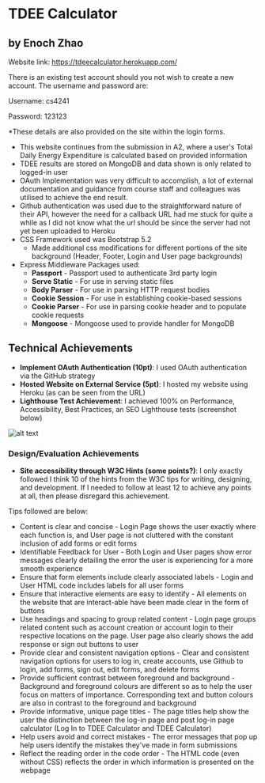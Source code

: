 TDEE Calculator
===
## by Enoch Zhao

Website link: https://tdeecalculator.herokuapp.com/

There is an existing test account should you not wish to create a new account. The username and password are:

Username: cs4241

Password: 123123

*These details are also provided on the site within the login forms.

- This website continues from the submission in A2, where a user's Total Daily Energy Expenditure is calculated based on provided information
- TDEE results are stored on MongoDB and data shown is only related to logged-in user 
- OAuth Implementation was very difficult to accomplish, a lot of external documentation and guidance from course staff and colleagues was utilised to achieve the end result.
- Github authentication was used due to the straightforward nature of their API, however the need for a callback URL had me stuck for quite a while as I did not know what the url should be since the server had not yet been uploaded to Heroku
- CSS Framework used was Bootstrap 5.2
  - Made additional css modifications for different portions of the site background (Header, Footer, Login and User page backgrounds)
- Express Middleware Packages used:
  - **Passport** - Passport used to authenticate 3rd party login
  - **Serve Static** - For use in serving static files
  - **Body Parser** - For use in parsing HTTP request bodies
  - **Cookie Session** - For use in establishing cookie-based sessions
  - **Cookie Parser** - For use in parsing cookie header and to populate cookie requests
  - **Mongoose** - Mongoose used to provide handler for MongoDB

## Technical Achievements
- **Implement OAuth Authentication (10pt)**: I used OAuth authentication via the GitHub strategy
- **Hosted Website on External Service (5pt)**: I hosted my website using Heroku (as can be seen from the URL)
- **Lighthouse Test Achievement**: I achieved 100% on Performance, Accessibility, Best Practices, an SEO Lighthouse tests (screenshot below)

![alt text](https://github.com/pepenoq/a3-persistence/blob/main/public/lighthousetestsa3.JPG)

### Design/Evaluation Achievements
- **Site accessibility through W3C Hints (some points?)**: 
I only exactly followed I think 10 of the hints from the W3C tips for writing, designing, and development. If I needed to follow at least 12 to achieve any points at all, then please disregard this achievement.

Tips followed are below:
- Content is clear and concise - Login Page shows the user exactly where each function is, and User page is not cluttered with the constant inclusion of add forms or edit forms
- Identifiable Feedback for User - Both Login and User pages show error messages clearly detailing the error the user is experiencing for a more smooth experience
- Ensure that form elements include clearly associated labels - Login and User HTML code includes labels for all user forms
- Ensure that interactive elements are easy to identify - All elements on the website that are interact-able have been made clear in the form of buttons
- Use headings and spacing to group related content - Login page groups related content such as account creation or account login to their respective locations on the page. User page also clearly shows the add response or sign out buttons to user
- Provide clear and consistent navigation options - Clear and consistent navigation options for users to log in, create accounts, use Github to login, add forms, sign out, edit forms, and delete forms
- Provide sufficient contrast between foreground and background - Background and foreground colours are different so as to help the user focus on matters of importance. Corresponding text and button colours are also in contrast to the foreground and background
- Provide informative, unique page titles - The page titles help show the user the distinction between the log-in page and post log-in page calculator (Log In to TDEE Calculator and TDEE Calculator)
- Help users avoid and correct mistakes - The error messages that pop up help users identify the mistakes they've made in form submissions
- Reflect the reading order in the code order - The HTML code (even without CSS) reflects the order in which information is presented on the webpage
